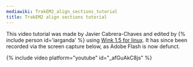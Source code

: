 ```yaml
---
mediawiki: TrakEM2_align_sections_tutorial
title: TrakEM2 align sections tutorial
---
```


This video tutorial was made by Javier Cabrera-Chaves and edited by {% include person id='iarganda' %} using [Wink 1.5 for linux](http://www.debugmode.com/wink/). It has since been recorded via the screen capture below, as Adobe Flash is now defunct.

{% include video platform="youtube" id="_afGuAkC8js" %}
